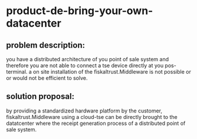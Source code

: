 # product-de-bring-your-own-datacenter

## problem description:
you have a distributed architecture of you point of sale system and therefore you are not able to connect a tse device directly at you pos-terminal. a on site installation of the fiskaltrust.Middleware is not possible or or would not be efficient to solve.

## solution proposal:
by providing a standardized hardware platform by the customer, fiskaltrust.Middleware using a cloud-tse can be directly brought to the datatcenter where the receipt generation process of a distributed point of sale system.

